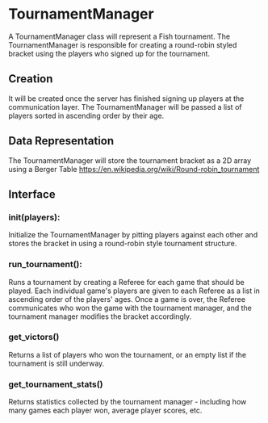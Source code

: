 # TournamentManager

A TournamentManager class will represent a Fish tournament. The TournamentManager is responsible for creating a round-robin styled bracket using the players who signed up for the tournament.

## Creation

It will be created once the server has finished signing up players at the communication layer. The TournamentManager will be passed a list of players sorted in ascending order by their age.

## Data Representation

The TournamentManager will store the tournament bracket as a 2D array using a Berger Table <https://en.wikipedia.org/wiki/Round-robin_tournament>

## Interface

### __init__(players):

Initialize the TournamentManager by pitting players against each other and stores the bracket in using a round-robin style tournament structure.

### run_tournament():

Runs a tournament by creating a Referee for each game that should be played. Each individual game's players are given to each Referee as a list in ascending order of the players' ages. Once a game is over, the Referee communicates who won the game with the tournament manager, and the tournament manager modifies the bracket accordingly.

### get_victors()

Returns a list of players who won the tournament, or an empty list if the tournament is still underway.

### get_tournament_stats()

Returns statistics collected by the tournament manager - including how many games each player won, average player scores, etc.